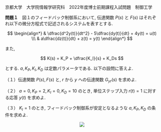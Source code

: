 京都大学　大学院情報学研究科　2022年度博士前期課程入試問題　制御工学

**問題１**　図１のフィードバック制御系において, 伝達関数 $P(s)$ と $F(s)$ はそれぞれ以下の微分方程式で記述されるシステムを表すとする.

$$
    \begin{align*}
        & \dfrac{d^2y(t)}{dt^2} - 5\dfrac{dy(t)}{dt} + 4y(t) = u(t) \\\
        & a\dfrac{dz(t)}{dt} + z(t) = y(t) 
    \end{align*}
$$

また, 

$$
    K(s) = K_P + \dfrac{K_I}{s} + K_Ds
$$

とする. $a, K_P, K_I, K_D$ は定数パラメータである. 以下の設問に答えよ.

（１）伝達関数 $P(s), F(s)$ と, $r$ から $y$ への伝達関数 $G_{yr}(s)$ を求めよ.

（２） $a=0, K_P=2, K_I=0, K_D=10$ のとき, 単位ステップ入力 $r(t) = 1$ に対する応答 $y(t)$ を求めよ.

（３） $K_I = 1$ のとき, フィードバック制御系が安定となるような $a, K_P, K_D$ の条件を求めよ.

<p align="center">
    <img src="https://gcdnb.pbrd.co/images/pqd6KnrHsUab.png?o=1"/>
</p>